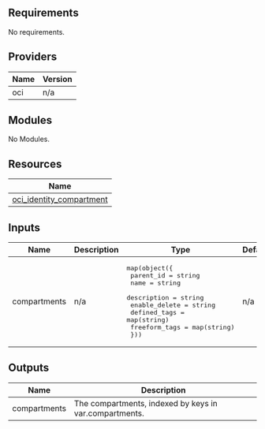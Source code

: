 ## Requirements

No requirements.

## Providers

| Name | Version |
|------|---------|
| oci | n/a |

## Modules

No Modules.

## Resources

| Name |
|------|
| [oci_identity_compartment](https://registry.terraform.io/providers/hashicorp/oci/latest/docs/resources/identity_compartment) |

## Inputs

| Name | Description | Type | Default | Required |
|------|-------------|------|---------|:--------:|
| compartments | n/a | <pre>map(object({<br>    parent_id     = string<br>    name          = string<br>    description   = string<br>    enable_delete = string<br>    defined_tags = map(string)<br>    freeform_tags = map(string)<br>  }))</pre> | n/a | yes |

## Outputs

| Name | Description |
|------|-------------|
| compartments | The compartments, indexed by keys in var.compartments. |
